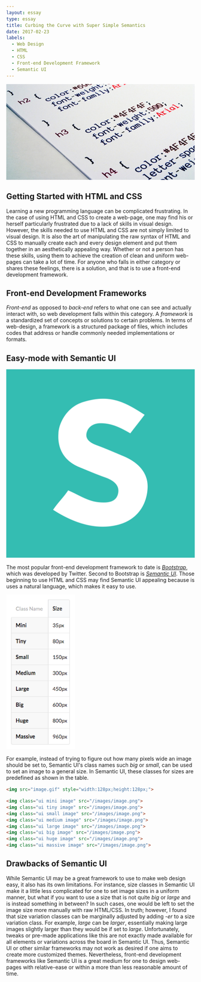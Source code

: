 ```yaml
---
layout: essay
type: essay
title: Curbing the Curve with Super Simple Semantics
date: 2017-02-23
labels:
  - Web Design
  - HTML
  - CSS
  - Front-end Development Framework
  - Semantic UI
---
```


<img class="ui bigger centered image" src="../images/css_pic.jpg">

## Getting Started with HTML and CSS

Learning a new programming language can be complicated frustrating. In the case of using HTML and CSS to create a web-page, one may find his or herself particularly frustrated due to a lack of skills in visual design.  However, the skills needed to use HTML and CSS are not simply limited to visual design.  It is also the art of manipulating the raw syntax of HTML and CSS to manually create each and every design element and put them together in an aesthetically appealing way.  Whether or not a person has these skills, using them to achieve the creation of clean and uniform web-pages can take a lot of time.  For anyone who falls in either category or shares these feelings, there is a solution, and that is to use a front-end development framework.

## Front-end Development Frameworks

*Front-end* as opposed to *back-end* refers to what one can see and actually interact with, so web development falls within this category.  A *framework* is a standardized set of concepts or solutions to certain problems.  In terms of web-design, a framework is a structured package of files, which includes codes that address or handle commonly needed implementations or formats. 

## Easy-mode with Semantic UI

<img class="ui tiny left floated image" src="../images/semanticui_logo.svg">

The most popular front-end development framework to date is [*Bootstrap*](http://getbootstrap.com/), which was developed by Twitter.  Second to Bootstrap is [*Semantic UI*](http://semantic-ui.com/).  Those beginning to use HTML and CSS may find Semantic UI appealing because is uses a natural language, which makes it easy to use.  

<img class="ui small right floated image" src="../images/sui_imagesize.png">

For example, instead of trying to figure out how many pixels wide an image should be set to, Semantic UI's class names such *big* or *small*, can be used to set an image to a general size.  In Semantic UI, these classes for sizes are predefined as shown in the table.

```html
<img src="image.gif" style="width:128px;height:128px;">
```

```html
<img class="ui mini image" src="/images/image.png">
<img class="ui tiny image" src="/images/image.png">
<img class="ui small image" src="/images/image.png">
<img class="ui medium image" src="/images/image.png">
<img class="ui large image" src="/images/image.png">
<img class="ui big image" src="/images/image.png">
<img class="ui huge image" src="/images/image.png">
<img class="ui massive image" src="/images/image.png">
```

## Drawbacks of Semantic UI

While Semantic UI may be a great framework to use to make web design easy, it also has its own limitations. For instance, size classes in Semantic UI make it a little less complicated for one to set image sizes in a uniform manner, but what if you want to use a size that is not quite *big* or *large* and is instead something in between?  In such cases, one would be left to set the image size more manually with raw HTML/CSS.  In truth; however, I found that size variation classes can be marginally adjusted by adding *-er* to a size variation class.  For example, *large* can be *larger*, essentially making large images slightly larger than they would be if set to *large*.  Unfortunately, tweaks or pre-made applications like this are not exactly made available for all elements or variations across the board in Semantic UI.  Thus, Semantic UI or other similar frameworks may not work as desired if one aims to create more customized themes.  Nevertheless, front-end development frameworks like Semantic UI is a great medium for one to design web-pages with relative-ease or within a more than less reasonable amount of time.



